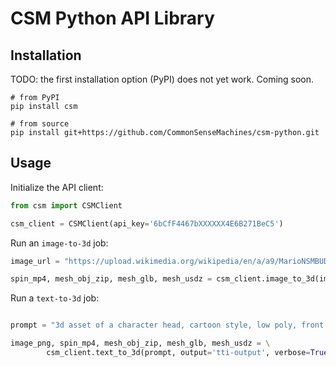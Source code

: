 # CSM Python API Library

## Installation
TODO: the first installation option (PyPI) does not yet work. Coming soon.
```
# from PyPI
pip install csm

# from source
pip install git+https://github.com/CommonSenseMachines/csm-python.git
```

## Usage

Initialize the API client:

```python
from csm import CSMClient

csm_client = CSMClient(api_key='6bCfF4467bXXXXXX4E6B271BeC5')
```

Run an `image-to-3d` job:

```python
image_url = "https://upload.wikimedia.org/wikipedia/en/a/a9/MarioNSMBUDeluxe.png"

spin_mp4, mesh_obj_zip, mesh_glb, mesh_usdz = csm_client.image_to_3d(image_url)
```

Run a `text-to-3d` job:

```python

prompt = "3d asset of a character head, cartoon style, low poly, front view"

image_png, spin_mp4, mesh_obj_zip, mesh_glb, mesh_usdz = \
        csm_client.text_to_3d(prompt, output='tti-output', verbose=True)

```
